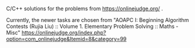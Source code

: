 C/C++ solutions for the problems from https://onlinejudge.org/ .

Currently, the newer tasks are chosen from "AOAPC I: Beginning Algorithm Contests (Rujia Liu) :: Volume 1. Elementary Problem Solving :: Maths - Misc"
https://onlinejudge.org/index.php?option=com_onlinejudge&Itemid=8&category=99